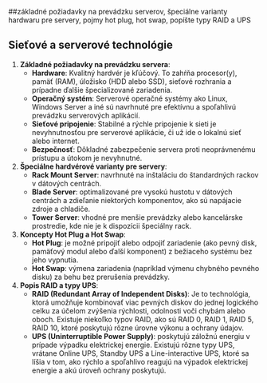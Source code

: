 
##základné požiadavky na prevádzku serverov, špeciálne varianty hardwaru pre servery, pojmy hot plug, hot swap, popíšte typy RAID a UPS


## **Sieťové a serverové technológie**

1. **Základné požiadavky na prevádzku servera**:
    - **Hardware**: Kvalitný hardvér je kľúčový. To zahŕňa procesor(y), pamäť (RAM), úložisko (HDD alebo SSD), sieťové rozhrania a prípadne ďalšie špecializované zariadenia.
    - **Operačný systém**: Serverové operačné systémy ako Linux, Windows Server a iné sú navrhnuté pre efektívnu a spoľahlivú prevádzku serverových aplikácií.
    - **Sieťové pripojenie**: Stabilné a rýchle pripojenie k sieti je nevyhnutnosťou pre serverové aplikácie, či už ide o lokalnú sieť alebo internet.
    - **Bezpečnosť**: Dôkladné zabezpečenie servera proti neoprávnenému prístupu a útokom je nevyhnutné.
2. **Špeciálne hardvérové varianty pre servery**:
    - **Rack Mount Server**: navrhnuté na inštaláciu do štandardných rackov v dátových centrách.
    - **Blade Server**: optimalizované pre vysokú hustotu v dátových centrách a zdieľanie niektorých komponentov, ako sú napájacie zdroje a chladiče.
    - **Tower Server**: vhodné pre menšie prevádzky alebo kancelárske prostredie, kde nie je k dispozícii špeciálny rack.
3. **Koncepty Hot Plug a Hot Swap**:
    - **Hot Plug**: je možné pripojiť alebo odpojiť zariadenie (ako pevný disk, pamäťový modul alebo ďalší komponent) z bežiaceho systému bez jeho vypnutia.
    - **Hot Swap**: výmena zariadenia (napríklad výmenu chybného pevného disku) za behu bez prerušenia prevádzky.
4. **Popis RAID a typy UPS**:
    - **RAID (Redundant Array of Independent Disks)**: Je to technológia, ktorá umožňuje kombinovať viac pevných diskov do jednej logického celku za účelom zvýšenia rýchlosti, odolnosti voči chybám alebo oboch. Existuje niekoľko typov RAID, ako sú RAID 0, RAID 1, RAID 5, RAID 10, ktoré poskytujú rôzne úrovne výkonu a ochrany údajov.
    - **UPS (Uninterruptible Power Supply)**: poskytujú záložnú energiu v prípade výpadku elektrickej energie. Existujú rôzne typy UPS, vrátane Online UPS, Standby UPS a Line-interactive UPS, ktoré sa líšia v tom, ako rýchlo a spoľahlivo reagujú na výpadok elektrickej energie a akú úroveň ochrany poskytujú.
